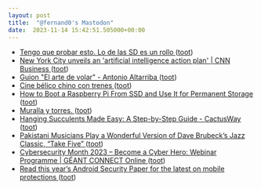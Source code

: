 ```yaml
---
layout: post
title:  "@fernand0's Mastodon"
date:  2023-11-14 15:42:51.505000+00:00
---
```

*  [Tengo que probar esto. Lo de las SD es un rollo ](https://mastodon.social/@fernand0/111409664596507018) ([toot](https://mastodon.social/@fernand0/111409664596507018))
*  [New York City unveils an &#39;artificial intelligence action plan&#39; \| CNN Business  ](https://edition.cnn.com/2023/10/16/tech/new-york-city-ai-action-plan/index.html) ([toot](https://mastodon.social/@fernand0/111409592105712405))
*  [Guion "El arte de volar" - Antonio Altarriba ](http://www.antonioaltarriba.com/guion-de-el-arte-de-volar) ([toot](https://mastodon.social/@fernand0/111409357012049232))
*  [Cine bélico chino con trenes ](https://arteyferrocarril.blogspot.com/2023/11/cine-belico-chino-con-trenes.htm) ([toot](https://mastodon.social/@fernand0/111409131813816657))
*  [How to Boot a Raspberry Pi From SSD and Use It for Permanent Storage  ](https://www.makeuseof.com/how-to-boot-raspberry-pi-ssd-permanent-storage/) ([toot](https://mastodon.social/@fernand0/111408913620123984))
*  [Muralla y torres. ](https://www.flickr.com/photos/fernand0/53304783364) ([toot](https://mastodon.social/@fernand0/111408661895199500))
*  [Hanging Succulents Made Easy: A Step-by-Step Guide - CactusWay ](https://cactusway.com/hanging-succulents-made-easy-a-step-by-step-guide) ([toot](https://mastodon.social/@fernand0/111408562192791098))
*  [Pakistani Musicians Play a Wonderful Version of Dave Brubeck’s Jazz Classic, “Take Five” ](https://www.openculture.com/2023/08/pakistani-musicians-play-a-delightful-version-of-dave-brubecks-jazz-classic-take-five.htm) ([toot](https://mastodon.social/@fernand0/111408344751661630))
*  [Cybersecurity Month 2023 – Become a Cyber Hero: Webinar Programme \| GÉANT CONNECT Online ](https://connect.geant.org/2023/09/13/cybersecurity-month-2023-become-a-cyber-hero-webinar-programm) ([toot](https://mastodon.social/@fernand0/111408274006725524))
*  [Read this year’s Android Security Paper for the latest on mobile protections ](https://blog.google/products/android-enterprise/android-security-paper-2023) ([toot](https://mastodon.social/@fernand0/111407886828659715))

